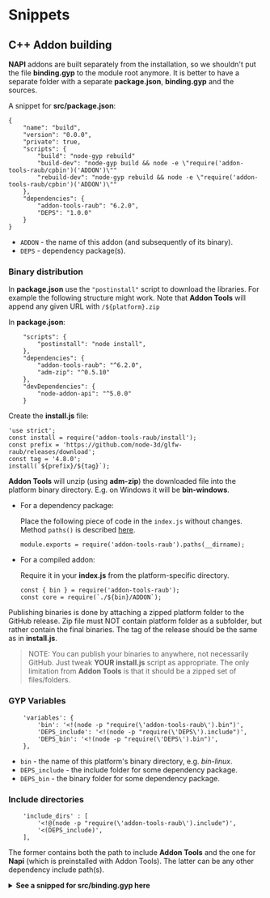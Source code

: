 # Snippets

## C++ Addon building

**NAPI** addons are built separately from the installation, so we shouldn't
put the file **binding.gyp** to the module root anymore. It is better to have a
separate folder with a separate **package.json**, **binding.gyp** and the sources.

A snippet for **src/package.json**:

```
{
	"name": "build",
	"version": "0.0.0",
	"private": true,
	"scripts": {
		"build": "node-gyp rebuild"
		"build-dev": "node-gyp build && node -e \"require('addon-tools-raub/cpbin')('ADDON')\""
		"rebuild-dev": "node-gyp rebuild && node -e \"require('addon-tools-raub/cpbin')('ADDON')\""
	},
	"dependencies": {
		"addon-tools-raub": "6.2.0",
		"DEPS": "1.0.0"
	}
}
```

* `ADDON` - the name of this addon (and subsequently of its binary).
* `DEPS` - dependency package(s).



### Binary distribution

In **package.json** use the `"postinstall"` script to download the libraries.
For example the following structure might work. Note that **Addon Tools** will
append any given URL with `/${platform}.zip`

In **package.json**:

```
	"scripts": {
		"postinstall": "node install",
	},
	"dependencies": {
		"addon-tools-raub": "^6.2.0",
		"adm-zip": "^0.5.10"
	},
	"devDependencies": {
		"node-addon-api": "^5.0.0"
	}
```

Create the **install.js** file:

```
'use strict';
const install = require('addon-tools-raub/install');
const prefix = 'https://github.com/node-3d/glfw-raub/releases/download';
const tag = '4.8.0';
install(`${prefix}/${tag}`);
```

**Addon Tools** will unzip (using **adm-zip**) the downloaded file into the platform binary
directory. E.g. on Windows it will be **bin-windows**.

* For a dependency package:
	
	Place the following piece of code in the `index.js` without changes. Method `paths()`
	is described [here](../README.md).
	```
	module.exports = require('addon-tools-raub').paths(__dirname);
	```
	
* For a compiled addon:
	
	Require it in your **index.js** from the platform-specific directory.
	```
	const { bin } = require('addon-tools-raub');
	const core = require(`./${bin}/ADDON`);
	```


Publishing binaries is done by attaching a zipped platform folder to the GitHub
release. Zip file must NOT contain platform folder as a subfolder, but rather
contain the final binaries. The tag of the release should be the same as in
**install.js**.

> NOTE: You can publish your binaries to anywhere, not necessarily GitHub.
Just tweak **YOUR install.js** script as appropriate. The only limitation
from **Addon Tools** is that it should be a zipped set of files/folders.


### GYP Variables

```
	'variables': {
		'bin': '<!(node -p "require(\'addon-tools-raub\').bin")',
		'DEPS_include': '<!(node -p "require(\'DEPS\').include")',
		'DEPS_bin': '<!(node -p "require(\'DEPS\').bin")',
	},
```

* `bin` - the name of this platform's binary directory, e.g. *bin-linux*.
* `DEPS_include` - the include folder for some dependency package.
* `DEPS_bin` - the binary folder for some dependency package.



### Include directories

```
	'include_dirs' : [
		'<!@(node -p "require(\'addon-tools-raub\').include")',
		'<(DEPS_include)',
	],
```

The former contains both the path to include **Addon Tools** and the one for
**Napi** (which is preinstalled with Addon Tools). The latter can be any other
dependency include path(s).


<details>

<summary><b>See a snipped for src/binding.gyp here</b></summary>

* Assume `DEPS` is the name of an Addon Tools compliant dependency module.
* Assume `ADDON` is the name of this addon's resulting binary.
* Assume C++ code goes to `cpp` subdirectory.

```
{
	'variables': {
		'bin'          : '<!(node -p "require(\'addon-tools-raub\').bin")',
		'DEPS_include' : '<!(node -p "require(\'DEPS\').include")',
		'DEPS_bin'     : '<!(node -p "require(\'DEPS\').bin")',
	},
	'targets': [{
		'target_name' : 'ADDON',
		'sources' : [
			'cpp/addon.cpp',
		],
		'include_dirs' : [
			'<!@(node -p "require(\'addon-tools-raub\').include")',
			'<(DEPS_include)',
		],
		'defines': ['UNICODE', '_UNICODE'],
		'cflags_cc': ['-std=c++17', '-fno-exceptions'],
		'library_dirs': ['<(DEPS_bin)'],
		'libraries': ['-lDEPS' ],
		'conditions': [
			['OS=="linux"', {
				'libraries': [
					"-Wl,-rpath,'$$ORIGIN'",
					"-Wl,-rpath,'$$ORIGIN/../node_modules/DEPS/<(bin)'",
					"-Wl,-rpath,'$$ORIGIN/../../DEPS/<(bin)'",
				],
				'defines': ['__linux__'],
			}],
			['OS=="mac"', {
				'libraries': [
					'-Wl,-rpath,@loader_path',
					'-Wl,-rpath,@loader_path/../node_modules/DEPS/<(bin)',
					'-Wl,-rpath,@loader_path/../../DEPS/<(bin)',
				],
				'MACOSX_DEPLOYMENT_TARGET': '10.9',
				'defines': ['__APPLE__'],
				'CLANG_CXX_LIBRARY': 'libc++',
				'OTHER_CFLAGS': ['-std=c++17', '-fno-exceptions'],
			}],
			['OS=="win"', {
				'defines' : ['WIN32_LEAN_AND_MEAN', 'VC_EXTRALEAN', '_WIN32', '_HAS_EXCEPTIONS=0'],
				'msvs_settings' : {
					'VCCLCompilerTool' : {
						'AdditionalOptions' : [
							'/O2','/Oy','/GL','/GF','/Gm-', '/std:c++17',
							'/EHa-s-c-','/MT','/GS','/Gy','/GR-','/Gd',
						]
					},
					'VCLinkerTool' : {
						'AdditionalOptions' : ['/OPT:REF','/OPT:ICF','/LTCG']
					},
				},
			}],
		],
	}],
}
```

</details>
